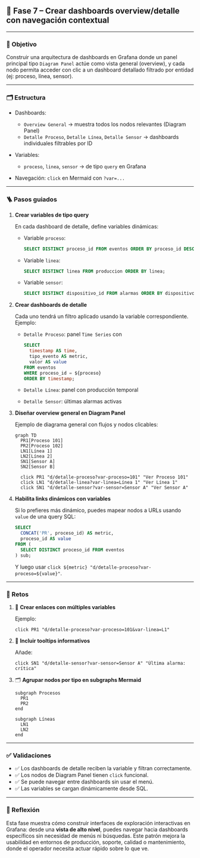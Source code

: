 
## 🔹 Fase 7 – Crear dashboards overview/detalle con navegación contextual

---

### 🎯 Objetivo

Construir una arquitectura de dashboards en Grafana donde un panel principal tipo `Diagram Panel` actúe como vista general (overview), y cada nodo permita acceder con clic a un dashboard detallado filtrado por entidad (ej: proceso, línea, sensor).

---

### 🗂️ Estructura

* Dashboards:

  * `Overview General` → muestra todos los nodos relevantes (Diagram Panel)
  * `Detalle Proceso`, `Detalle Línea`, `Detalle Sensor` → dashboards individuales filtrables por ID
* Variables:

  * `proceso`, `linea`, `sensor` → de tipo `query` en Grafana
* Navegación: `click` en Mermaid con `?var=...`

---

### 🪜 Pasos guiados

1. **Crear variables de tipo query**

   En cada dashboard de detalle, define variables dinámicas:

   * Variable `proceso`:

     ```sql
     SELECT DISTINCT proceso_id FROM eventos ORDER BY proceso_id DESC;
     ```

   * Variable `linea`:

     ```sql
     SELECT DISTINCT linea FROM produccion ORDER BY linea;
     ```

   * Variable `sensor`:

     ```sql
     SELECT DISTINCT dispositivo_id FROM alarmas ORDER BY dispositivo_id;
     ```

2. **Crear dashboards de detalle**

   Cada uno tendrá un filtro aplicado usando la variable correspondiente. Ejemplo:

   * `Detalle Proceso`: panel `Time Series` con

     ```sql
     SELECT
       timestamp AS time,
       tipo_evento AS metric,
       valor AS value
     FROM eventos
     WHERE proceso_id = ${proceso}
     ORDER BY timestamp;
     ```

   * `Detalle Línea`: panel con producción temporal

   * `Detalle Sensor`: últimas alarmas activas

3. **Diseñar overview general en Diagram Panel**

   Ejemplo de diagrama general con flujos y nodos clicables:

   ```mermaid
   graph TD
     PR1[Proceso 101]
     PR2[Proceso 102]
     LN1[Línea 1]
     LN2[Línea 2]
     SN1[Sensor A]
     SN2[Sensor B]

     click PR1 "d/detalle-proceso?var-proceso=101" "Ver Proceso 101"
     click LN1 "d/detalle-linea?var-linea=Línea 1" "Ver Línea 1"
     click SN1 "d/detalle-sensor?var-sensor=Sensor A" "Ver Sensor A"
   ```

4. **Habilita links dinámicos con variables**

   Si lo prefieres más dinámico, puedes mapear nodos a URLs usando `value` de una query SQL:

   ```sql
   SELECT
     CONCAT('PR', proceso_id) AS metric,
     proceso_id AS value
   FROM (
     SELECT DISTINCT proceso_id FROM eventos
   ) sub;
   ```

   Y luego usar `click ${metric} "d/detalle-proceso?var-proceso=${value}"`.

---

### 🎯 Retos

1. 🔀 **Crear enlaces con múltiples variables**

   Ejemplo:

   ```mermaid
   click PR1 "d/detalle-proceso?var-proceso=101&var-linea=L1"
   ```

2. 🧪 **Incluir tooltips informativos**

   Añade:

   ```mermaid
   click SN1 "d/detalle-sensor?var-sensor=Sensor A" "Última alarma: crítica"
   ```

3. 🗂️ **Agrupar nodos por tipo en subgraphs Mermaid**

   ```mermaid
   subgraph Procesos
     PR1
     PR2
   end

   subgraph Líneas
     LN1
     LN2
   end
   ```

---

### ✅ Validaciones

* ✅ Los dashboards de detalle reciben la variable y filtran correctamente.
* ✅ Los nodos de Diagram Panel tienen `click` funcional.
* ✅ Se puede navegar entre dashboards sin usar el menú.
* ✅ Las variables se cargan dinámicamente desde SQL.

---

### 💬 Reflexión

Esta fase muestra cómo construir interfaces de exploración interactivas en Grafana: desde una **vista de alto nivel**, puedes navegar hacia dashboards específicos sin necesidad de menús ni búsquedas. Este patrón mejora la usabilidad en entornos de producción, soporte, calidad o mantenimiento, donde el operador necesita actuar rápido sobre lo que ve.
